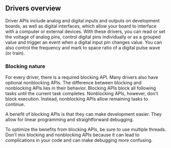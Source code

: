 ## Drivers overview

Driver APIs include analog and digital inputs and outputs on development boards, as well as digital interfaces, which allow your board to interface with a computer or external devices. With these drivers, you can read or set the voltage of analog pins, control digital pins individually or as a grouped value and trigger an event when a digital input pin changes value. You can also control the frequency and mark to space ratio of a digital pulse wave (or train).

### Blocking nature

For every driver, there is a required blocking API. Many drivers also have optional nonblocking APIs. The difference between blocking and nonblocking APIs lies in their behavior. Blocking APIs block all following tasks until the current task completes. Nonblocking APIs, however, don't block execution. Instead, nonblocking APIs allow remaining tasks to continue.

A benefit of blocking APIs is that they can make development easier. They allow for linear programming and straightforward debugging. 

To optimize the benefits from blocking APIs, be sure to use multiple threads. Don't mix blocking and nonblocking APIs because it can lead to complications in your code and can make debugging more confusing. 

<!---add design patterns about HAL, drivers working together, attach programming model/design pattern that sticks you in interrupt context, all blocking by nature, blockwise or bulk transfers, play down asynchronous natures, focus on blocking--->
